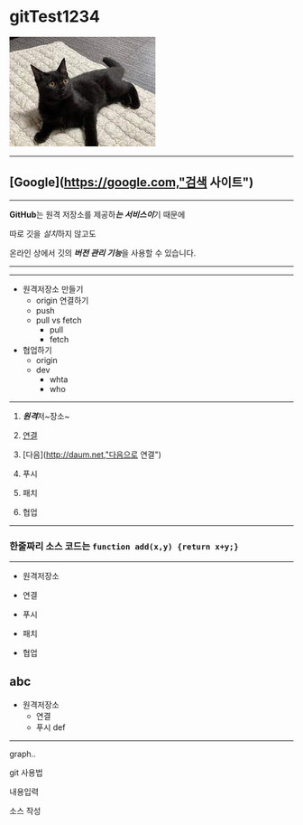 # gitTest1234
![아기 고양이](./images/cat.jpg)

---
[Google](https://google.com,"검색 사이트")
---
---
**GitHub**는 원격 저장소를 제공하***는 서비스이***기 때문에

따로 깃을 *설치*하지 않고도

온라인 상에서 깃의 ***버전 관리 기능***을 사용할 수 있습니다.

---
---
+ 원격저장소 만들기
   - origin 연결하기
   - push
   + pull vs fetch
     - pull
     - fetch
+ 협업하기
   - origin
   - dev
      + whta
      + who
---
1. ***원격***저~장소~

2. [연결](http://naver.com,"네이버")

6. [다음](http://daum.net,"다음으로 연결")

3. 푸시

4. 패치

5. 협업
---
### 한줄짜리 소스 코드는 `function add(x,y) {return x+y;}`
---
- 원격저장소

-  연결

-  푸시

-  패치

-  협업


abc
----------
- 원격저장소
  -  연결
  -  푸시
def
***
graph..




git 사용법


내용입력

소스 작성
